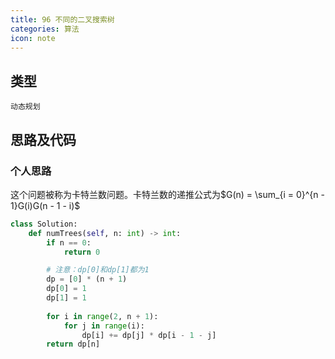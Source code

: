 ```yaml
---
title: 96 不同的二叉搜索树
categories: 算法
icon: note
---
```


## 类型

`动态规划`

## 思路及代码

### 个人思路

这个问题被称为卡特兰数问题。卡特兰数的递推公式为$G(n) = \sum_{i = 0}^{n - 1}G(i)G(n - 1 - i)$

```python
class Solution:
    def numTrees(self, n: int) -> int:
        if n == 0:
            return 0

        # 注意：dp[0]和dp[1]都为1
        dp = [0] * (n + 1)
        dp[0] = 1
        dp[1] = 1
        
        for i in range(2, n + 1):
            for j in range(i):
                dp[i] += dp[j] * dp[i - 1 - j]
        return dp[n]

```
